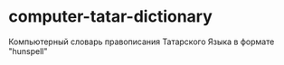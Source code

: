 # computer-tatar-dictionary
Компьютерный словарь правописания Татарского Языка
в формате "hunspell"
